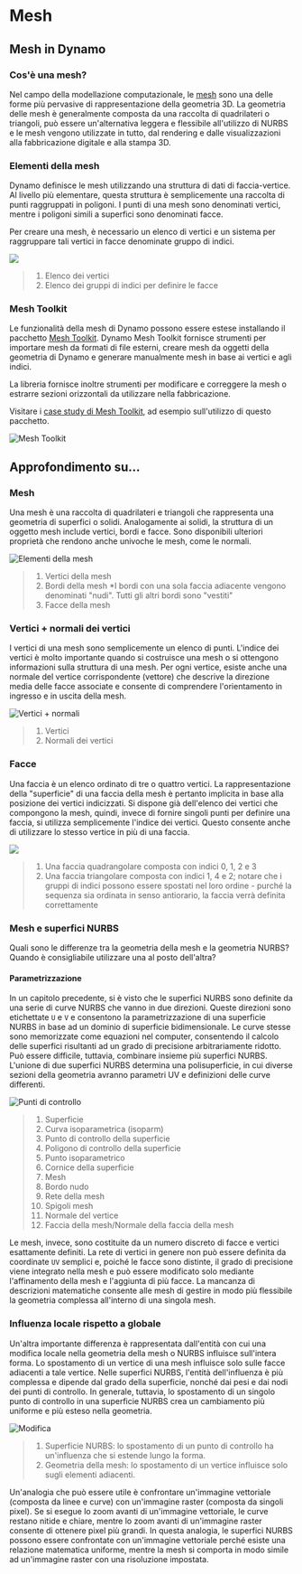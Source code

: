 # Mesh

## Mesh in Dynamo

### Cos'è una mesh?

Nel campo della modellazione computazionale, le [mesh](7-meshes.md#mesh) sono una delle forme più pervasive di rappresentazione della geometria 3D. La geometria delle mesh è generalmente composta da una raccolta di quadrilateri o triangoli, può essere un'alternativa leggera e flessibile all'utilizzo di NURBS e le mesh vengono utilizzate in tutto, dal rendering e dalle visualizzazioni alla fabbricazione digitale e alla stampa 3D.

### Elementi della mesh

Dynamo definisce le mesh utilizzando una struttura di dati di faccia-vertice. Al livello più elementare, questa struttura è semplicemente una raccolta di punti raggruppati in poligoni. I punti di una mesh sono denominati vertici, mentre i poligoni simili a superfici sono denominati facce.

Per creare una mesh, è necessario un elenco di vertici e un sistema per raggruppare tali vertici in facce denominate gruppo di indici.

![](../images/5-2/7/meshes-meshelements.jpg)

> 1. Elenco dei vertici
> 2. Elenco dei gruppi di indici per definire le facce

### Mesh Toolkit

Le funzionalità della mesh di Dynamo possono essere estese installando il pacchetto [Mesh Toolkit](https://github.com/DynamoDS/Dynamo/wiki/Dynamo-Mesh-Toolkit). Dynamo Mesh Toolkit fornisce strumenti per importare mesh da formati di file esterni, creare mesh da oggetti della geometria di Dynamo e generare manualmente mesh in base ai vertici e agli indici.

La libreria fornisce inoltre strumenti per modificare e correggere la mesh o estrarre sezioni orizzontali da utilizzare nella fabbricazione.

Visitare i [case study di Mesh Toolkit](https://github.com/DynamoDS/Dynamo/wiki/Dynamo-Mesh-Toolkit#nodes), ad esempio sull'utilizzo di questo pacchetto.

![Mesh Toolkit](../images/5-2/7/meshes-meshtoolkitstandfordbunny.jpg)

## Approfondimento su...

### Mesh

Una mesh è una raccolta di quadrilateri e triangoli che rappresenta una geometria di superfici o solidi. Analogamente ai solidi, la struttura di un oggetto mesh include vertici, bordi e facce. Sono disponibili ulteriori proprietà che rendono anche univoche le mesh, come le normali.

![Elementi della mesh](../images/5-2/7/MeshElements2.jpg)

> 1. Vertici della mesh
> 2. Bordi della mesh *I bordi con una sola faccia adiacente vengono denominati "nudi". Tutti gli altri bordi sono "vestiti"
> 3. Facce della mesh

### Vertici + normali dei vertici

I vertici di una mesh sono semplicemente un elenco di punti. L'indice dei vertici è molto importante quando si costruisce una mesh o si ottengono informazioni sulla struttura di una mesh. Per ogni vertice, esiste anche una normale del vertice corrispondente (vettore) che descrive la direzione media delle facce associate e consente di comprendere l'orientamento in ingresso e in uscita della mesh.

![Vertici + normali](../images/5-2/7/vertexNormals.jpg)

> 1. Vertici
> 2. Normali dei vertici

### Facce

Una faccia è un elenco ordinato di tre o quattro vertici. La rappresentazione della "superficie" di una faccia della mesh è pertanto implicita in base alla posizione dei vertici indicizzati. Si dispone già dell'elenco dei vertici che compongono la mesh, quindi, invece di fornire singoli punti per definire una faccia, si utilizza semplicemente l'indice dei vertici. Questo consente anche di utilizzare lo stesso vertice in più di una faccia.

![](../images/5-2/7/meshFaces.jpg)

> 1. Una faccia quadrangolare composta con indici 0, 1, 2 e 3
> 2. Una faccia triangolare composta con indici 1, 4 e 2; notare che i gruppi di indici possono essere spostati nel loro ordine - purché la sequenza sia ordinata in senso antiorario, la faccia verrà definita correttamente

### Mesh e superfici NURBS

Quali sono le differenze tra la geometria della mesh e la geometria NURBS? Quando è consigliabile utilizzare una al posto dell'altra?

#### Parametrizzazione

In un capitolo precedente, si è visto che le superfici NURBS sono definite da una serie di curve NURBS che vanno in due direzioni. Queste direzioni sono etichettate `U` e `V` e consentono la parametrizzazione di una superficie NURBS in base ad un dominio di superficie bidimensionale. Le curve stesse sono memorizzate come equazioni nel computer, consentendo il calcolo delle superfici risultanti ad un grado di precisione arbitrariamente ridotto. Può essere difficile, tuttavia, combinare insieme più superfici NURBS. L'unione di due superfici NURBS determina una polisuperficie, in cui diverse sezioni della geometria avranno parametri UV e definizioni delle curve differenti.

![Punti di controllo](../images/5-2/7/NURBSvsMESH-01.jpg)

> 1. Superficie
> 2. Curva isoparametrica (isoparm)
> 3. Punto di controllo della superficie
> 4. Poligono di controllo della superficie
> 5. Punto isoparametrico
> 6. Cornice della superficie
> 7. Mesh
> 8. Bordo nudo
> 9. Rete della mesh
> 10. Spigoli mesh
> 11. Normale del vertice
> 12. Faccia della mesh/Normale della faccia della mesh

Le mesh, invece, sono costituite da un numero discreto di facce e vertici esattamente definiti. La rete di vertici in genere non può essere definita da coordinate `UV` semplici e, poiché le facce sono distinte, il grado di precisione viene integrato nella mesh e può essere modificato solo mediante l'affinamento della mesh e l'aggiunta di più facce. La mancanza di descrizioni matematiche consente alle mesh di gestire in modo più flessibile la geometria complessa all'interno di una singola mesh.

### Influenza locale rispetto a globale

Un'altra importante differenza è rappresentata dall'entità con cui una modifica locale nella geometria della mesh o NURBS influisce sull'intera forma. Lo spostamento di un vertice di una mesh influisce solo sulle facce adiacenti a tale vertice. Nelle superfici NURBS, l'entità dell'influenza è più complessa e dipende dal grado della superficie, nonché dai pesi e dai nodi dei punti di controllo. In generale, tuttavia, lo spostamento di un singolo punto di controllo in una superficie NURBS crea un cambiamento più uniforme e più esteso nella geometria.

![Modifica](../images/5-2/7/NURBSvsMESH-02.jpg)

> 1. Superficie NURBS: lo spostamento di un punto di controllo ha un'influenza che si estende lungo la forma.
> 2. Geometria della mesh: lo spostamento di un vertice influisce solo sugli elementi adiacenti.

Un'analogia che può essere utile è confrontare un'immagine vettoriale (composta da linee e curve) con un'immagine raster (composta da singoli pixel). Se si esegue lo zoom avanti di un'immagine vettoriale, le curve restano nitide e chiare, mentre lo zoom avanti di un'immagine raster consente di ottenere pixel più grandi. In questa analogia, le superfici NURBS possono essere confrontate con un'immagine vettoriale perché esiste una relazione matematica uniforme, mentre la mesh si comporta in modo simile ad un'immagine raster con una risoluzione impostata.

##
